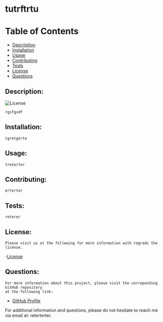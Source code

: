   
# tutrftrtu
    
# Table of Contents
    
- [Description](#description)
- [Installation](#installation)
- [Usage](#usage)
- [Contributing](#contributing)
- [Tests](#tests)
- [License](#license)
- [Questions](#questions)
    
## Description:
![License](https://img.shields.io/badge/License-MIT-blue.svg "License Badge")
    
    rgsfgsdf
## Installation:
    tgretgerte
## Usage:
    treterter
## Contributing:
    erterter
## Tests:
    reterer
## License:
    Please visit us at the following for more information with regrads the license.
    
-[License](https://opensource.org/licenses/MIT)
    
## Questions:
    For more information about this project, please visit the correponding GitHub repository
    at the following link:
    
- [GitHub Profile](https://github.com/tyertyetrytert)
    
For additional information and questions, please do not hesitate to reach me via email at:
    reterterter.
    
